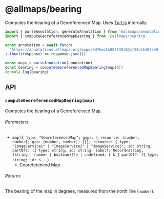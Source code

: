 # @allmaps/bearing

Computes the bearing of a Georeferenced Map. Uses [Turf.js](https://turfjs.org/docs/api/bearing) internally.

```js
import { parseAnnotation, generateAnnotation } from '@allmaps/annotation'
import { computeGeoreferencedMapBearing } from '@allmaps/bearing'

const annotation = await fetch(
  'https://annotations.allmaps.org/maps/0d76ed1b985f3913@cf34c4646fee9f4d'
).then((response) => response.json())

const maps = parseAnnotation(annotation)
const bearing = computeGeoreferencedMapBearing(map[0])
console.log(bearing)
```

## API

### `computeGeoreferencedMapBearing(map)`

Computes the bearing of a Georeferenced Map.

###### Parameters

* `map` (`{ type: "GeoreferencedMap"; gcps: { resource: [number, number]; geo: [number, number]; }[]; resource: { type: "ImageService1" | "ImageService2" | "ImageService3"; id: string; partOf?: ({ type: string; id: string; label?: Record<string, (string | number | boolean)[]> | undefined; } & { partOf?: ({ type: string; id: s...`)
  * Georeferenced Map

###### Returns

The bearing of the map in degrees, measured from the north line (`number`).
